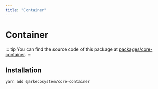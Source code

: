 ```yaml
---
title: "Container"
---
```


# Container

::: tip
You can find the source code of this package at [packages/core-container](https://github.com/ARKEcosystem/core/tree/develop/packages/core-container).
:::

## Installation

```bash
yarn add @arkecosystem/core-container
```
